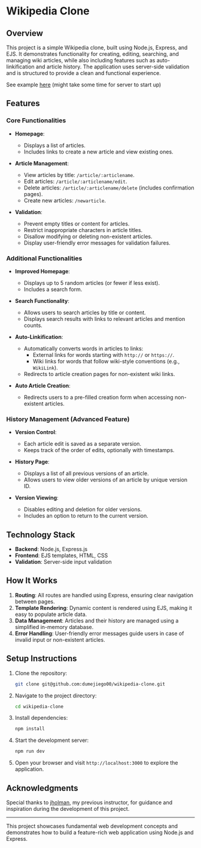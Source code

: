 # Wikipedia Clone

## Overview

This project is a simple Wikipedia clone, built using Node.js, Express, and EJS. It demonstrates functionality for creating, editing, searching, and managing wiki articles, while also including features such as auto-linkification and article history. The application uses server-side validation and is structured to provide a clean and functional experience.

See example [here](https://wikipedia-clone.onrender.com) (might take some time for server to start up)

## Features

### Core Functionalities

- **Homepage**:

  - Displays a list of articles.
  - Includes links to create a new article and view existing ones.

- **Article Management**:

  - View articles by title: `/article/:articlename`.
  - Edit articles: `/article/:articlename/edit`.
  - Delete articles: `/article/:articlename/delete` (includes confirmation pages).
  - Create new articles: `/newarticle`.

- **Validation**:
  - Prevent empty titles or content for articles.
  - Restrict inappropriate characters in article titles.
  - Disallow modifying or deleting non-existent articles.
  - Display user-friendly error messages for validation failures.

### Additional Functionalities

- **Improved Homepage**:

  - Displays up to 5 random articles (or fewer if less exist).
  - Includes a search form.

- **Search Functionality**:

  - Allows users to search articles by title or content.
  - Displays search results with links to relevant articles and mention counts.

- **Auto-Linkification**:

  - Automatically converts words in articles to links:
    - External links for words starting with `http://` or `https://`.
    - Wiki links for words that follow wiki-style conventions (e.g., `WikiLink`).
  - Redirects to article creation pages for non-existent wiki links.

- **Auto Article Creation**:
  - Redirects users to a pre-filled creation form when accessing non-existent articles.

### History Management (Advanced Feature)

- **Version Control**:

  - Each article edit is saved as a separate version.
  - Keeps track of the order of edits, optionally with timestamps.

- **History Page**:

  - Displays a list of all previous versions of an article.
  - Allows users to view older versions of an article by unique version ID.

- **Version Viewing**:
  - Disables editing and deletion for older versions.
  - Includes an option to return to the current version.

## Technology Stack

- **Backend**: Node.js, Express.js
- **Frontend**: EJS templates, HTML, CSS
- **Validation**: Server-side input validation

## How It Works

1. **Routing**: All routes are handled using Express, ensuring clear navigation between pages.
2. **Template Rendering**: Dynamic content is rendered using EJS, making it easy to populate article data.
3. **Data Management**: Articles and their history are managed using a simplified in-memory database.
4. **Error Handling**: User-friendly error messages guide users in case of invalid input or non-existent articles.

## Setup Instructions

1. Clone the repository:

   ```bash
   git clone git@github.com:dumejiego00/wikipedia-clone.git
   ```

2. Navigate to the project directory:

   ```bash
   cd wikipedia-clone
   ```

3. Install dependencies:

   ```bash
   npm install
   ```

4. Start the development server:

   ```bash
   npm run dev
   ```

5. Open your browser and visit `http://localhost:3000` to explore the application.

## Acknowledgments

Special thanks to [jholman](https://github.com/jholman), my previous instructor, for guidance and inspiration during the development of this project.

---

This project showcases fundamental web development concepts and demonstrates how to build a feature-rich web application using Node.js and Express.
